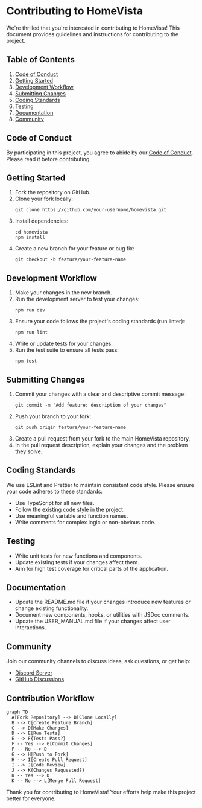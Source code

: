 # Contributing to HomeVista

We're thrilled that you're interested in contributing to HomeVista! This document provides guidelines and instructions for contributing to the project.

## Table of Contents

1. [Code of Conduct](#code-of-conduct)
2. [Getting Started](#getting-started)
3. [Development Workflow](#development-workflow)
4. [Submitting Changes](#submitting-changes)
5. [Coding Standards](#coding-standards)
6. [Testing](#testing)
7. [Documentation](#documentation)
8. [Community](#community)

## Code of Conduct

By participating in this project, you agree to abide by our [Code of Conduct](CODE_OF_CONDUCT.md). Please read it before contributing.

## Getting Started

1. Fork the repository on GitHub.
2. Clone your fork locally:
   ```
   git clone https://github.com/your-username/homevista.git
   ```
3. Install dependencies:
   ```
   cd homevista
   npm install
   ```
4. Create a new branch for your feature or bug fix:
   ```
   git checkout -b feature/your-feature-name
   ```

## Development Workflow

1. Make your changes in the new branch.
2. Run the development server to test your changes:
   ```
   npm run dev
   ```
3. Ensure your code follows the project's coding standards (run linter):
   ```
   npm run lint
   ```
4. Write or update tests for your changes.
5. Run the test suite to ensure all tests pass:
   ```
   npm test
   ```

## Submitting Changes

1. Commit your changes with a clear and descriptive commit message:
   ```
   git commit -m "Add feature: description of your changes"
   ```
2. Push your branch to your fork:
   ```
   git push origin feature/your-feature-name
   ```
3. Create a pull request from your fork to the main HomeVista repository.
4. In the pull request description, explain your changes and the problem they solve.

## Coding Standards

We use ESLint and Prettier to maintain consistent code style. Please ensure your code adheres to these standards:

- Use TypeScript for all new files.
- Follow the existing code style in the project.
- Use meaningful variable and function names.
- Write comments for complex logic or non-obvious code.

## Testing

- Write unit tests for new functions and components.
- Update existing tests if your changes affect them.
- Aim for high test coverage for critical parts of the application.

## Documentation

- Update the README.md file if your changes introduce new features or change existing functionality.
- Document new components, hooks, or utilities with JSDoc comments.
- Update the USER_MANUAL.md file if your changes affect user interactions.

## Community

Join our community channels to discuss ideas, ask questions, or get help:

- [Discord Server](https://discord.gg/homevista)
- [GitHub Discussions](https://github.com/your-username/homevista/discussions)

## Contribution Workflow

```mermaid
graph TD
  A[Fork Repository] --> B[Clone Locally]
  B --> C[Create Feature Branch]
  C --> D[Make Changes]
  D --> E[Run Tests]
  E --> F{Tests Pass?}
  F -- Yes --> G[Commit Changes]
  F -- No --> D
  G --> H[Push to Fork]
  H --> I[Create Pull Request]
  I --> J[Code Review]
  J --> K{Changes Requested?}
  K -- Yes --> D
  K -- No --> L[Merge Pull Request]
```

Thank you for contributing to HomeVista! Your efforts help make this project better for everyone.
